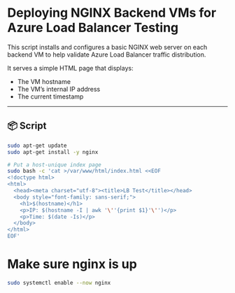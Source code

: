 # Deploying NGINX Backend VMs for Azure Load Balancer Testing

This script installs and configures a basic NGINX web server on each backend VM to help validate Azure Load Balancer traffic distribution.

It serves a simple HTML page that displays:
- The VM hostname
- The VM’s internal IP address
- The current timestamp

---

## 📦 Script

```bash
sudo apt-get update
sudo apt-get install -y nginx

# Put a host-unique index page
sudo bash -c 'cat >/var/www/html/index.html <<EOF
<!doctype html>
<html>
  <head><meta charset="utf-8"><title>LB Test</title></head>
  <body style="font-family: sans-serif;">
    <h1>$(hostname)</h1>
    <p>IP: $(hostname -I | awk '\''{print $1}'\'')</p>
    <p>Time: $(date -Is)</p>
  </body>
</html>
EOF'
```

# Make sure nginx is up
```bash
sudo systemctl enable --now nginx
```
